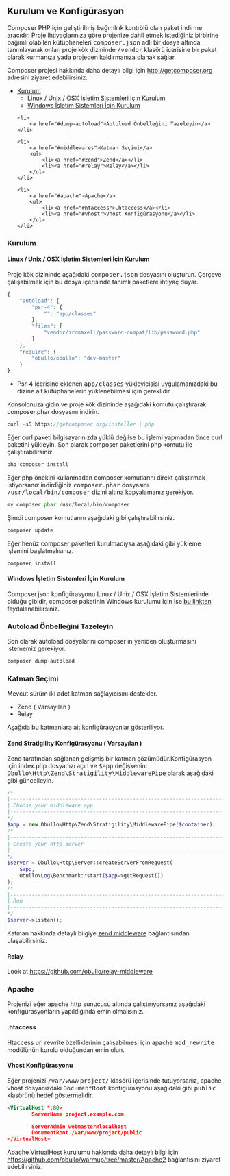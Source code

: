 
## Kurulum ve Konfigürasyon

Composer PHP için geliştirilmiş bağımlılık kontrölü olan paket indirme aracıdır. Proje ihtiyaçlarınıza göre projenize dahil etmek istediğiniz birbirine bağımlı olabilen kütüphaneleri <kbd>composer.json</kbd> adlı bir dosya altında tanımlayarak onları proje kök dizininde <kbd>/vendor</kbd> klasörü içerisine bir paket olarak kurmanıza yada projeden kaldırmanıza olanak sağlar.

Composer projesi hakkında daha detaylı bilgi için <a href="http://getcomposer.org" target="_blank">http://getcomposer.org</a> adresini ziyaret edebilirsiniz.

<ul>
    <li>
        <a href="#setup">Kurulum</a>
        <ul>
            <li><a href="#linux-setup">Linux / Unix / OSX İşletim Sistemleri İçin Kurulum</a></li>
            <li><a href="#windows-setup">Windows İşletim Sistemleri İçin Kurulum</a></li>
        </ul>
    </li>

    <li>
        <a href="#dump-autoload">Autoload Önbelleğini Tazeleyin</a>
    </li>

    <li>
        <a href="#middlewares">Katman Seçimi</a>
        <ul>
            <li><a href="#zend">Zend</a></li>
            <li><a href="#relay">Relay</a></li>
        </ul>
    </li>

    <li>
        <a href="#apache">Apache</a>
        <ul>
            <li><a href="#htaccess">.htaccess</a></li>
            <li><a href="#vhost">Vhost Konfigürasyonu</a></li>
        </ul>
    </li>

</ul>

<a name='setup'></a>

### Kurulum

<a name='linux-setup'></a>

#### Linux / Unix / OSX İşletim Sistemleri İçin Kurulum

Proje kök dizininde aşağıdaki <kbd>composer.json</kbd> dosyasını oluşturun. Çerçeve çalışabilmek için bu dosya içerisinde tanımlı paketlere ihtiyaç duyar.

```php
{
    "autoload": {
        "psr-4": {
            "": "app/classes"
        },
        "files": [
            "vendor/ircmaxell/password-compat/lib/password.php"
        ]
    },
    "require": {
        "obullo/obullo": "dev-master"
    }
}
```

* Psr-4 içerisine eklenen <kbd>app/classes</kbd> yükleyicisisi uygulamanızdaki bu dizine ait kütüphanelerin yüklenebilmesi için gereklidir.

Konsolonuza gidin ve proje kök dizininde aşağıdaki komutu çalıştırarak composer.phar dosyasını indirin.

```php
curl -sS https://getcomposer.org/installer | php
```

Eğer curl paketi bilgisayarınızda yüklü değilse bu işlemi yapmadan önce curl paketini yükleyin. Son olarak composer paketlerini php komutu ile çalıştırabilirsiniz.

```php
php composer install
```

Eğer php önekini kullanmadan composer komutlarını direkt çalıştırmak istiyorsanız indirdiğiniz <kbd>composer.phar</kbd> dosyasını <kbd>/usr/local/bin/composer</kbd> dizini altına kopyalamanız gerekiyor.


```php
mv composer.phar /usr/local/bin/composer
```

Şimdi composer komutlarını aşağıdaki gibi çalıştırabilirsiniz.

```php
composer update
```

Eğer henüz composer paketleri kurulmadıysa aşağıdaki gibi yükleme işlemini başlatmalısınız.

```php
composer install
```

<a name='windows-setup'></a>

#### Windows İşletim Sistemleri İçin Kurulum

Composer.json konfigürasyonu Linux / Unix / OSX İşletim Sistemlerinde olduğu gibidir, composer paketinin Windows kurulumu için ise <a href="https://getcomposer.org/doc/00-intro.md#installation-windows">bu linkten</a> faydalanabilirsiniz.

<a name='dump-autoload'></a>

### Autoload Önbelleğini Tazeleyin

Son olarak autoload dosyalarını composer ın yeniden oluşturmasını istememiz gerekiyor.

```php
composer dump-autoload
```

<a name='middlewares'></a>

### Katman Seçimi

Mevcut sürüm iki adet katman sağlayıcısını destekler. 

* Zend ( Varsayılan )
* Relay

Aşağıda bu katmanlara ait konfigürasyonlar gösteriliyor.

<a name='zend'></a>

#### Zend Stratigility Konfigürasyonu ( Varsayılan )

Zend tarafından sağlanan gelişmiş bir katman çözümüdür.Konfigürasyon için index.php dosyanızı açın ve <kbd>$app</kbd> değişkenini <kbd>Obullo\Http\Zend\Stratigility\MiddlewarePipe</kbd> olarak aşağıdaki gibi güncelleyin.

```php
/*
|--------------------------------------------------------------------------
| Choose your middleware app
|--------------------------------------------------------------------------
*/
$app = new Obullo\Http\Zend\Stratigility\MiddlewarePipe($container);
/*
|--------------------------------------------------------------------------
| Create your http server
|--------------------------------------------------------------------------
*/
$server = Obullo\Http\Server::createServerFromRequest(
    $app,
    Obullo\Log\Benchmark::start($app->getRequest())
);
/*
|--------------------------------------------------------------------------
| Run
|--------------------------------------------------------------------------
*/
$server->listen();
```

Katman hakkında detaylı bilgiye <a href="https://github.com/zendframework/zend-stratigility" target="_blank">zend middleware</a> bağlantısından ulaşabilirsiniz.

<a name='relay'></a>

#### Relay

Look at <a href="https://github.com/obullo/relay-middleware" target="_blank">https://github.com/obullo/relay-middleware</a>

<a name="apache"></a>

### Apache

Projenizi eğer apache http sunucusu altında çalıştırıyorsanız aşağıdaki konfigürasyonların yapıldığında emin olmalısınız.

<a name="htaccess"></a>

#### .htaccess

Htaccess url rewrite özelliklerinin çalışabilmesi için apache <kbd>mod_rewrite</kbd> modülünün kurulu olduğundan emin olun.

<a name="vhost"></a>

#### Vhost Konfigürasyonu

Eğer projenizi <kbd>/var/www/project/</kbd> klasörü içerisinde tutuyorsanız, apache vhost dosyanızdaki <kbd>DocumentRoot</kbd> konfigürasyonu aşağıdaki gibi <kbd>public</kbd> klasörünü hedef göstermelidir.

```xml
<VirtualHost *:80>
        ServerName project.example.com

        ServerAdmin webmaster@localhost
        DocumentRoot /var/www/project/public
</VirtualHost>
```

Apache VirtualHost kurulumu hakkında daha detaylı bilgi için <a href="">https://github.com/obullo/warmup/tree/master/Apache2</a> bağlantısını ziyaret edebilirsiniz.